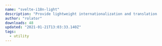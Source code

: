 ```yaml
---
name: "svelte-i18n-light"
description: "Provide lightweight internationalization and translation for Svelte apps."
author: "rolator"
downloads: 48
updated: "2021-01-21T13:03:33.140Z"
tags: 
  - utility
---
```

